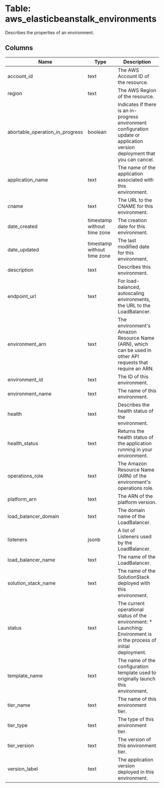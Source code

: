
# Table: aws_elasticbeanstalk_environments
Describes the properties of an environment.
## Columns
| Name        | Type           | Description  |
| ------------- | ------------- | -----  |
|account_id|text|The AWS Account ID of the resource.|
|region|text|The AWS Region of the resource.|
|abortable_operation_in_progress|boolean|Indicates if there is an in-progress environment configuration update or application version deployment that you can cancel.|
|application_name|text|The name of the application associated with this environment.|
|cname|text|The URL to the CNAME for this environment.|
|date_created|timestamp without time zone|The creation date for this environment.|
|date_updated|timestamp without time zone|The last modified date for this environment.|
|description|text|Describes this environment.|
|endpoint_url|text|For load-balanced, autoscaling environments, the URL to the LoadBalancer.|
|environment_arn|text|The environment's Amazon Resource Name (ARN), which can be used in other API requests that require an ARN.|
|environment_id|text|The ID of this environment.|
|environment_name|text|The name of this environment.|
|health|text|Describes the health status of the environment.|
|health_status|text|Returns the health status of the application running in your environment.|
|operations_role|text|The Amazon Resource Name (ARN) of the environment's operations role.|
|platform_arn|text|The ARN of the platform version.|
|load_balancer_domain|text|The domain name of the LoadBalancer.|
|listeners|jsonb|A list of Listeners used by the LoadBalancer.|
|load_balancer_name|text|The name of the LoadBalancer.|
|solution_stack_name|text|The name of the SolutionStack deployed with this environment.|
|status|text|The current operational status of the environment:  * Launching: Environment is in the process of initial deployment.|
|template_name|text|The name of the configuration template used to originally launch this environment.|
|tier_name|text|The name of this environment tier.|
|tier_type|text|The type of this environment tier.|
|tier_version|text|The version of this environment tier.|
|version_label|text|The application version deployed in this environment.|

